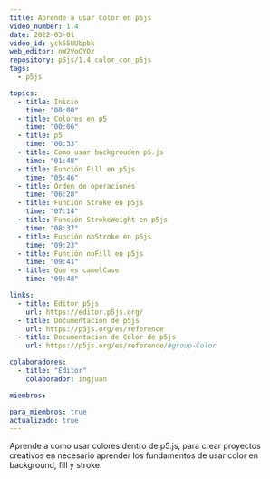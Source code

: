 ```yaml
---
title: Aprende a usar Color en p5js
video_number: 1.4
date: 2022-03-01
video_id: yck65UUbpbk
web_editor: nW2VoQYOz
repository: p5js/1.4_color_con_p5js
tags:
  - p5js

topics:
  - title: Inicio
    time: "00:00"
  - title: Colores en p5
    time: "00:06"
  - title: p5
    time: "00:33"
  - title: Como usar backgrouden p5.js
    time: "01:48"
  - title: Función Fill en p5js
    time: "05:46"
  - title: Orden de operaciones
    time: "06:28"
  - title: Función Stroke en p5js
    time: "07:14"
  - title: Función StrokeWeight en p5js
    time: "08:37"
  - title: Función noStroke en p5js
    time: "09:23"
  - title: Función noFill en p5js
    time: "09:41"
  - title: Que es camelCase
    time: "09:48"

links:
  - title: Editor p5js
    url: https://editor.p5js.org/
  - title: Documentación de p5js
    url: https://p5js.org/es/reference
  - title: Documentación de Color de p5js
    url: https://p5js.org/es/reference/#group-Color

colaboradores:
  - title: "Editor"
    colaborador: ingjuan

miembros:

para_miembros: true
actualizado: true
---
```


Aprende a como usar colores dentro de p5.js, para crear proyectos creativos en necesario aprender los fundamentos de usar color en background, fill y stroke.
